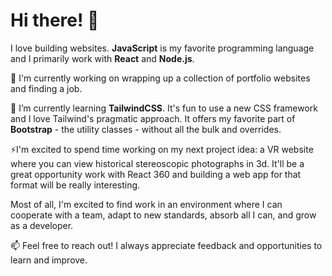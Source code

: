 <h1>Hi there! 👋</h1>

I love building websites. <b>JavaScript</b> is my favorite programming language and I primarily work with <b>React</b> and <b>Node.js</b>.

🔭 I'm currently working on wrapping up a collection of portfolio websites and finding a job.

🌱 I’m currently learning <b>TailwindCSS</b>. It's fun to use a new CSS framework and I love Tailwind's pragmatic approach. It offers my favorite part of <b>Bootstrap</b> - the utility classes - without all the bulk and overrides.

⚡I'm excited to spend time working on my next project idea: a VR website where you can view historical stereoscopic photographs in 3d. It'll be a great opportunity work with React 360 and building a web app for that format will be really interesting.

Most of all, I'm excited to find work in an environment where I can cooperate with a team, adapt to new standards, absorb all I can, and grow as a developer.


📫 Feel free to reach out! I always appreciate feedback and opportunities to learn and improve.

<!--
**m-bagby/m-bagby** is a ✨ _special_ ✨ repository because its `README.md` (this file) appears on your GitHub profile.

Here are some ideas to get you started:

- 🔭 I’m currently working on ...
- 🌱 I’m currently learning ...
- 👯 I’m looking to collaborate on ...
- 🤔 I’m looking for help with ...
- 💬 Ask me about ...
- 📫 How to reach me: ...
- 😄 Pronouns: ...
- ⚡ Fun fact: ...
-->
